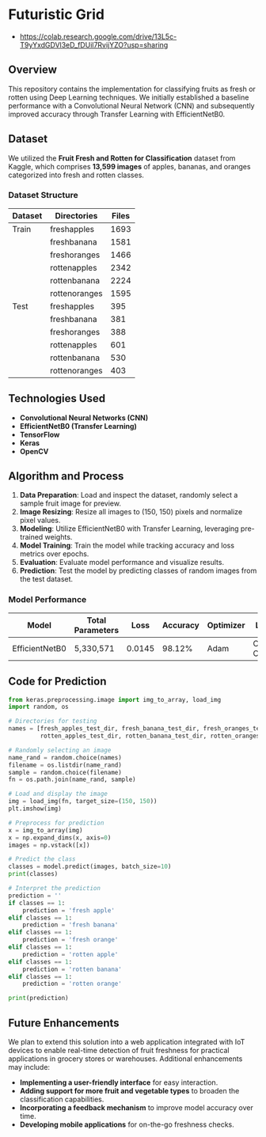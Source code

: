 # Futuristic Grid
- https://colab.research.google.com/drive/13L5c-T9yYxdGDVl3eD_fDUil7RvijYZO?usp=sharing

## Overview
This repository contains the implementation for classifying fruits as fresh or rotten using Deep Learning techniques. We initially established a baseline performance with a Convolutional Neural Network (CNN) and subsequently improved accuracy through Transfer Learning with EfficientNetB0.

## Dataset
We utilized the **Fruit Fresh and Rotten for Classification** dataset from Kaggle, which comprises **13,599 images** of apples, bananas, and oranges categorized into fresh and rotten classes.

### Dataset Structure
| Dataset | Directories      | Files |
|---------|------------------|-------|
| Train   | freshapples      | 1693  |
|         | freshbanana      | 1581  |
|         | freshoranges     | 1466  |
|         | rottenapples     | 2342  |
|         | rottenbanana     | 2224  |
|         | rottenoranges    | 1595  |
| Test    | freshapples      | 395   |
|         | freshbanana      | 381   |
|         | freshoranges     | 388   |
|         | rottenapples     | 601   |
|         | rottenbanana     | 530   |
|         | rottenoranges    | 403   |

## Technologies Used
- **Convolutional Neural Networks (CNN)**
- **EfficientNetB0 (Transfer Learning)**
- **TensorFlow**
- **Keras**
- **OpenCV**

## Algorithm and Process
1. **Data Preparation**: Load and inspect the dataset, randomly select a sample fruit image for preview.
2. **Image Resizing**: Resize all images to (150, 150) pixels and normalize pixel values.
3. **Modeling**: Utilize EfficientNetB0 with Transfer Learning, leveraging pre-trained weights.
4. **Model Training**: Train the model while tracking accuracy and loss metrics over epochs.
5. **Evaluation**: Evaluate model performance and visualize results.
6. **Prediction**: Test the model by predicting classes of random images from the test dataset.

### Model Performance
| Model           | Total Parameters | Loss   | Accuracy | Optimizer | Loss Metric            |
|-----------------|------------------|--------|----------|-----------|------------------------|
| EfficientNetB0  | 5,330,571        | 0.0145 | 98.12%   | Adam      | Categorical CrossEntropy|

## Code for Prediction
```python
from keras.preprocessing.image import img_to_array, load_img
import random, os

# Directories for testing
names = [fresh_apples_test_dir, fresh_banana_test_dir, fresh_oranges_test_dir,
         rotten_apples_test_dir, rotten_banana_test_dir, rotten_oranges_test_dir]

# Randomly selecting an image
name_rand = random.choice(names)
filename = os.listdir(name_rand)
sample = random.choice(filename)
fn = os.path.join(name_rand, sample)

# Load and display the image
img = load_img(fn, target_size=(150, 150))
plt.imshow(img)

# Preprocess for prediction
x = img_to_array(img)
x = np.expand_dims(x, axis=0)
images = np.vstack([x])

# Predict the class
classes = model.predict(images, batch_size=10)
print(classes)

# Interpret the prediction
prediction = ''
if classes == 1:
    prediction = 'fresh apple'
elif classes == 1:
    prediction = 'fresh banana'
elif classes == 1:
    prediction = 'fresh orange'
elif classes == 1:
    prediction = 'rotten apple'
elif classes == 1:
    prediction = 'rotten banana'
elif classes == 1:
    prediction = 'rotten orange'

print(prediction)         
```

## Future Enhancements
We plan to extend this solution into a web application integrated with IoT devices to enable real-time detection of fruit freshness for practical applications in grocery stores or warehouses. Additional enhancements may include:
- **Implementing a user-friendly interface** for easy interaction.
- **Adding support for more fruit and vegetable types** to broaden the classification capabilities.
- **Incorporating a feedback mechanism** to improve model accuracy over time.
- **Developing mobile applications** for on-the-go freshness checks.
